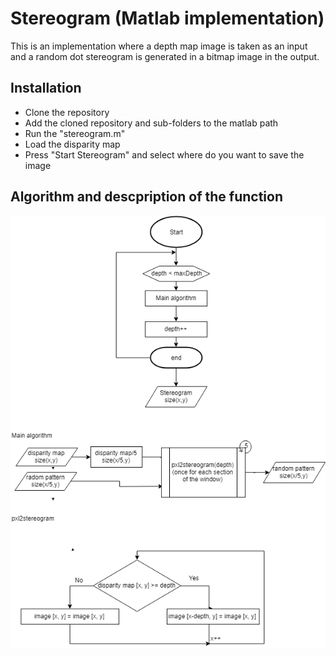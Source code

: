 # Stereogram (Matlab implementation)
This is an implementation where a depth map image is taken as an input and a random dot stereogram is generated in a bitmap image in the output.

## Installation
- Clone the repository 
- Add the cloned repository and sub-folders to the matlab path
- Run the "stereogram.m"
- Load the disparity map
- Press "Start Stereogram" and select where do you want to save the image


## Algorithm and descpription of the function
<p align="center"> 
<img src="flowdiagram.png">
</p>
